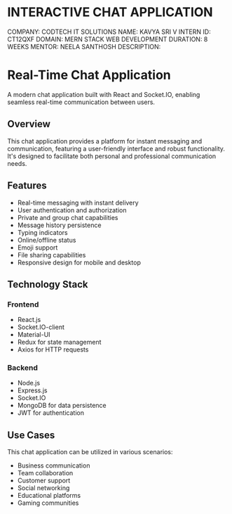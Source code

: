 # INTERACTIVE CHAT APPLICATION
COMPANY: CODTECH IT SOLUTIONS
NAME: KAVYA SRI V
INTERN ID: CT12QXF
DOMAIN: MERN STACK WEB DEVELOPMENT
DURATION: 8 WEEKS
MENTOR: NEELA SANTHOSH
DESCRIPTION:
# Real-Time Chat Application
A modern chat application built with React and Socket.IO, enabling seamless real-time communication between users.

## Overview
This chat application provides a platform for instant messaging and communication, featuring a user-friendly interface and robust functionality. It's designed to facilitate both personal and professional communication needs.

## Features

- Real-time messaging with instant delivery
- User authentication and authorization
- Private and group chat capabilities
- Message history persistence
- Typing indicators
- Online/offline status
- Emoji support
- File sharing capabilities
- Responsive design for mobile and desktop

## Technology Stack

### Frontend
- React.js
- Socket.IO-client
- Material-UI
- Redux for state management
- Axios for HTTP requests

### Backend
- Node.js
- Express.js
- Socket.IO
- MongoDB for data persistence
- JWT for authentication

## Use Cases

This chat application can be utilized in various scenarios:
- Business communication
- Team collaboration
- Customer support
- Social networking
- Educational platforms
- Gaming communities
